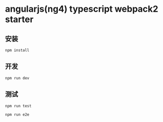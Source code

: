 # angularjs(ng4) typescript webpack2 starter

## 安装

```
npm install
```

## 开发

```
npm run dev
```
## 测试

```
npm run test
```
```
npm run e2e
```